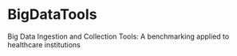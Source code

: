 # BigDataTools
Big Data Ingestion and Collection Tools: A benchmarking applied to healthcare institutions
